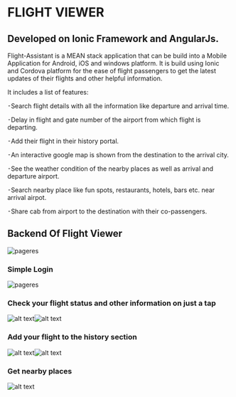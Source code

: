 # FLIGHT VIEWER

## Developed on Ionic Framework and AngularJs.
Flight-Assistant is a MEAN stack application that can be build into a Mobile Application for Android, iOS and windows platform. It is build using Ionic and Cordova platform for the ease of flight passengers to get the latest updates of their flights and other helpful information. 

It includes a list of features:

⁃Search flight details with all the information like departure and arrival time.

⁃Delay in flight and gate number of the airport from which flight is departing.

⁃Add their flight in their history portal.

⁃An interactive google map is shown from the destination to the arrival city.

⁃See the weather condition of the nearby places as well as arrival and departure airport.

⁃Search nearby place like fun spots, restaurants, hotels, bars etc. near arrival airpot.

⁃Share cab from airport to the destination with their co-passengers.

## Backend Of Flight Viewer



![pageres](screenshots/cover.png "Main")

### Simple Login
![pageres](screenshots/login.jpg "login")


### Check your flight status and other information on just a tap
![alt text](screenshots/details1.jpg "Main")![alt text](screenshots/details2.jpg "Main")


### Add your flight to the history section
![alt text](screenshots/info1.jpg "Main")![alt text](screenshots/info2.jpg "Main")


### Get nearby places 
![alt text](screenshots/nearby.jpg "nearby")



